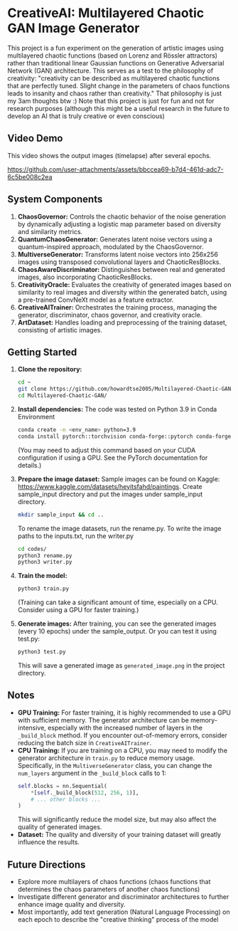 # CreativeAI: Multilayered Chaotic GAN Image Generator

This project is a fun experiment on the generation of artistic images using multilayered chaotic functions (based on Lorenz and Rössler attractors) rather than traditional linear Gaussian functions on Generative Adversarial Network (GAN) architecture. This serves as a test to the philosophy of creativity: "creativity can be described as multilayered chaotic functions that are perfectly tuned. Slight change in the parameters of chaos functions leads to insanity and chaos rather than creativity." That philosophy is just my 3am thoughts btw :) Note that this project is just for fun and not for research purposes (although this might be a useful research in the future to develop an AI that is truly creative or even conscious) 

## Video Demo
This video shows the output images (timelapse) after several epochs.


https://github.com/user-attachments/assets/bbccea69-b7d4-461d-adc7-6c5be008c2ea



## System Components

1.  **ChaosGovernor:** Controls the chaotic behavior of the noise generation by dynamically adjusting a logistic map parameter based on diversity and similarity metrics.
2.  **QuantumChaosGenerator:** Generates latent noise vectors using a quantum-inspired approach, modulated by the ChaosGovernor.
3.  **MultiverseGenerator:** Transforms latent noise vectors into 256x256 images using transposed convolutional layers and ChaoticResBlocks.
4.  **ChaosAwareDiscriminator:** Distinguishes between real and generated images, also incorporating ChaoticResBlocks.
5.  **CreativityOracle:** Evaluates the creativity of generated images based on similarity to real images and diversity within the generated batch, using a pre-trained ConvNeXt model as a feature extractor.
6.  **CreativeAITrainer:** Orchestrates the training process, managing the generator, discriminator, chaos governor, and creativity oracle.
7.  **ArtDataset:** Handles loading and preprocessing of the training dataset, consisting of artistic images.

## Getting Started

1.  **Clone the repository:**
    ```bash
    cd ~
    git clone https://github.com/howardtse2005/Multilayered-Chaotic-GAN.git
    cd Multilayered-Chaotic-GAN/
    ```

2.  **Install dependencies:**
    The code was tested on Python 3.9 in Conda Environment
    ```bash
    conda create -n <env_name> python=3.9
    conda install pytorch::torchvision conda-forge::pytorch conda-forge::pillow "numpy<2"
    ```
    (You may need to adjust this command based on your CUDA configuration if using a GPU. See the PyTorch documentation for details.)

3.  **Prepare the image dataset:**
    Sample images can be found on Kaggle: https://www.kaggle.com/datasets/heyitsfahd/paintings. Create sample_input directory and put the images under sample_input directory.
    ```bash
    mkdir sample_input && cd ..
    ```
    To rename the image datasets, run the rename.py. To write the image paths to the inputs.txt, run the writer.py
    ```bash
    cd codes/
    python3 rename.py
    python3 writer.py
    ```
4.  **Train the model:**
    ```bash
    python3 train.py
    ```
    (Training can take a significant amount of time, especially on a CPU. Consider using a GPU for faster training.)

5.  **Generate images:**
    After training, you can see the generated images (every 10 epochs) under the sample_output. Or you can test it using test.py:
    ```bash
    python3 test.py
    ```
    This will save a generated image as `generated_image.png` in the project directory.

## Notes

*   **GPU Training:** For faster training, it is highly recommended to use a GPU with sufficient memory. The generator architecture can be memory-intensive, especially with the increased number of layers in the `_build_block` method. If you encounter out-of-memory errors, consider reducing the batch size in `CreativeAITrainer`.
*   **CPU Training:** If you are training on a CPU, you may need to modify the generator architecture in `train.py` to reduce memory usage.  Specifically, in the `MultiverseGenerator` class, you can change the `num_layers` argument in the `_build_block` calls to 1:
    ```python
    self.blocks = nn.Sequential(
        *[self._build_block(512, 256, 1)],
        # ... other blocks ...
    )
    ```
    This will significantly reduce the model size, but may also affect the quality of generated images.
*   **Dataset:** The quality and diversity of your training dataset will greatly influence the results.

## Future Directions

*   Explore more multilayers of chaos functions (chaos functions that determines the chaos parameters of another chaos functions)
*   Investigate different generator and discriminator architectures to further enhance image quality and diversity.
*   Most importantly, add text generation (Natural Language Processing) on each epoch to describe the "creative thinking" process of the model
